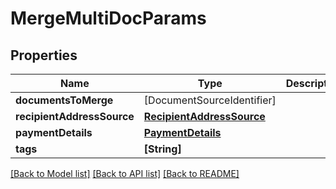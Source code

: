 # MergeMultiDocParams

## Properties
Name | Type | Description | Notes
------------ | ------------- | ------------- | -------------
**documentsToMerge** | [DocumentSourceIdentifier] |  | 
**recipientAddressSource** | [**RecipientAddressSource**](RecipientAddressSource.md) |  | 
**paymentDetails** | [**PaymentDetails**](PaymentDetails.md) |  | 
**tags** | **[String]** |  | [optional] 

[[Back to Model list]](../README.md#documentation-for-models) [[Back to API list]](../README.md#documentation-for-api-endpoints) [[Back to README]](../README.md)


